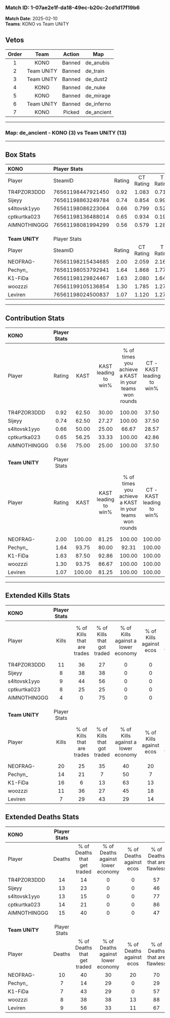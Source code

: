 ### Match ID: 1-07ae2e1f-da18-49ec-b20c-2cd1d17f19b6  
**Match Date**: 2025-02-10  
**Teams**: KONO vs Team UNiTY  

## Vetos  

| Order | Team | Action | Map |
| :---: | :--: | :----: | --- |
| 1 | KONO | Banned | de_anubis |
| 2 | Team UNiTY | Banned | de_train |
| 3 | Team UNiTY | Banned | de_dust2 |
| 4 | KONO | Banned | de_nuke |
| 5 | KONO | Banned | de_mirage |
| 6 | Team UNiTY | Banned | de_inferno |
| 7 | KONO | Picked | de_ancient |

---  

### **Map**: de_ancient - KONO (3) vs Team UNiTY (13)  
---  

## Box Stats  

| **KONO**       | Player Stats      |        |           |          |        |       |       |         |        |      |     |
| :- | :- | :-: | :-: | :-: | :-: | :-: | :-: | :-: | :-: | :-: | :-: |
| Player         | SteamID           | Rating | CT Rating | T Rating |  KAST  |  ADR  | Kills | Assists | Deaths | K/D  | HS% |
| TR4PZOR3DDD    | 76561198447921450 |  0.92  |   1.083   |  0.713   | 62.50  | 79.3  |  11   |    4    |   14   | 0.79 | 54  |
| Sijeyy         | 76561198863249784 |  0.74  |   0.854   |  0.991   | 62.50  | 67.5  |   8   |    1    |   13   | 0.62 | 25  |
| s4ltovsk1yyo   | 76561198086223064 |  0.66  |   0.799   |  0.523   | 50.00  | 52.9  |   9   |    2    |   13   | 0.69 | 44  |
| cptkurtka023   | 76561198136488014 |  0.65  |   0.934   |  0.196   | 56.25  | 58.3  |   8   |    4    |   14   | 0.57 | 62  |
| AIMNOTHINGGG   | 76561198081994299 |  0.56  |   0.579   |  1.284   | 75.00  | 60.2  |   4   |    6    |   15   | 0.27 |  0  |
|                |                   |        |           |          |        |       |       |         |        |      |     |
|                |                   |        |           |          |        |       |       |         |        |      |     |
|                |                   |        |           |          |        |       |       |         |        |      |     |
| **Team UNiTY** | Player Stats      |        |           |          |        |       |       |         |        |      |     |
| Player         | SteamID           | Rating | CT Rating | T Rating |  KAST  |  ADR  | Kills | Assists | Deaths | K/D  | HS% |
| NEOFRAG-       | 76561198215434685 |  2.00  |   2.059   |  2.166   | 100.00 | 134.4 |  20   |    5    |   10   | 2.00 | 80  |
| Pechyn_        | 76561198053792941 |  1.64  |   1.868   |  1.777   | 93.75  | 107.3 |  14   |    5    |   7    | 2.00 | 92  |
| K1-FiDa        | 76561198129824467 |  1.63  |   2.080   |  1.641   | 87.50  | 90.8  |  16   |    2    |   7    | 2.29 | 43  |
| woozzzi        | 76561199105136854 |  1.30  |   1.785   |  1.271   | 93.75  | 68.6  |  11   |    1    |   8    | 1.38 | 54  |
| Leviren        | 76561198024500837 |  1.07  |   1.120   |  1.277   | 100.00 | 51.3  |   7   |    6    |   9    | 0.78 | 57  |
---  

## Contribution Stats  

| **KONO**       | Player Stats |        |                      |                                                        |                           |                                                             |                          |                                                            |
| :- | :-: | :-: | :-: | :-: | :-: | :-: | :-: | :-: |
| Player         |    Rating    |  KAST  | KAST leading to win% | % of times you achieve a KAST in your teams won rounds | CT - KAST leading to win% | CT - % of times you achieve a KAST in your teams won rounds | T - KAST leading to win% | T - % of times you achieve a KAST in your teams won rounds |
| TR4PZOR3DDD    |     0.92     | 62.50  |        30.00         |                         100.00                         |           37.50           |                           100.00                            |           0.00           |                            0.00                            |
| Sijeyy         |     0.74     | 62.50  |        27.27         |                         100.00                         |           37.50           |                           100.00                            |           0.00           |                            0.00                            |
| s4ltovsk1yyo   |     0.66     | 50.00  |        25.00         |                         66.67                          |           28.57           |                            66.67                            |           0.00           |                            0.00                            |
| cptkurtka023   |     0.65     | 56.25  |        33.33         |                         100.00                         |           42.86           |                           100.00                            |           0.00           |                            0.00                            |
| AIMNOTHINGGG   |     0.56     | 75.00  |        25.00         |                         100.00                         |           37.50           |                           100.00                            |           0.00           |                            0.00                            |
|                |              |        |                      |                                                        |                           |                                                             |                          |                                                            |
|                |              |        |                      |                                                        |                           |                                                             |                          |                                                            |
|                |              |        |                      |                                                        |                           |                                                             |                          |                                                            |
| **Team UNiTY** | Player Stats |        |                      |                                                        |                           |                                                             |                          |                                                            |
| Player         |    Rating    |  KAST  | KAST leading to win% | % of times you achieve a KAST in your teams won rounds | CT - KAST leading to win% | CT - % of times you achieve a KAST in your teams won rounds | T - KAST leading to win% | T - % of times you achieve a KAST in your teams won rounds |
| NEOFRAG-       |     2.00     | 100.00 |        81.25         |                         100.00                         |          100.00           |                           100.00                            |          75.00           |                           100.00                           |
| Pechyn_        |     1.64     | 93.75  |        80.00         |                         92.31                          |          100.00           |                            75.00                            |          75.00           |                           100.00                           |
| K1-FiDa        |     1.63     | 87.50  |        92.86         |                         100.00                         |          100.00           |                           100.00                            |          90.00           |                           100.00                           |
| woozzzi        |     1.30     | 93.75  |        86.67         |                         100.00                         |          100.00           |                           100.00                            |          81.82           |                           100.00                           |
| Leviren        |     1.07     | 100.00 |        81.25         |                         100.00                         |          100.00           |                           100.00                            |          75.00           |                           100.00                           |
---  

## Extended Kills Stats  

| **KONO**       | Player Stats |                            |                            |                                    |                         |                              |                                 |                                       |                    |           |
| :- | :-: | :-: | :-: | :-: | :-: | :-: | :-: | :-: | :-: | :-: |
| Player         |    Kills     | % of Kills that are trades | % of Kills that got traded | % of Kills against a lower economy | % of Kills against ecos | % of Kills that are flawless | % of Kills that are close duels | % of Kills that are assisted by flash | Pistol Round Kills | AWP Kills |
| TR4PZOR3DDD    |      11      |             36             |             27             |                 0                  |            0            |              64              |                9                |                   0                   |         0          |     0     |
| Sijeyy         |      8       |             38             |             38             |                 0                  |            0            |              75              |                0                |                   0                   |         3          |     0     |
| s4ltovsk1yyo   |      9       |             44             |             56             |                 0                  |            0            |              67              |                0                |                   0                   |         4          |     2     |
| cptkurtka023   |      8       |             25             |             25             |                 0                  |            0            |              50              |                0                |                  13                   |         0          |     0     |
| AIMNOTHINGGG   |      4       |             0              |             75             |                 0                  |            0            |              50              |               25                |                   0                   |         0          |     0     |
|                |              |                            |                            |                                    |                         |                              |                                 |                                       |                    |           |
|                |              |                            |                            |                                    |                         |                              |                                 |                                       |                    |           |
|                |              |                            |                            |                                    |                         |                              |                                 |                                       |                    |           |
| **Team UNiTY** | Player Stats |                            |                            |                                    |                         |                              |                                 |                                       |                    |           |
| Player         |    Kills     | % of Kills that are trades | % of Kills that got traded | % of Kills against a lower economy | % of Kills against ecos | % of Kills that are flawless | % of Kills that are close duels | % of Kills that are assisted by flash | Pistol Round Kills | AWP Kills |
| NEOFRAG-       |      20      |             25             |             35             |                 40                 |           20            |              60              |               10                |                  15                   |         2          |     0     |
| Pechyn_        |      14      |             21             |             7              |                 50                 |            7            |              79              |                0                |                   7                   |         3          |     0     |
| K1-FiDa        |      16      |             6              |             13             |                 63                 |           13            |              56              |               19                |                   0                   |         1          |     0     |
| woozzzi        |      11      |             36             |             27             |                 45                 |           18            |              64              |               18                |                   9                   |         2          |     5     |
| Leviren        |      7       |             29             |             43             |                 29                 |           14            |              71              |               14                |                   0                   |         1          |     0     |
## Extended Deaths Stats  

| **KONO**       | Player Stats |                             |                                   |                          |                               |                            |                           |               |
| :- | :-: | :-: | :-: | :-: | :-: | :-: | :-: | :-: |
| Player         |    Deaths    | % of Deaths that get traded | % of Deaths against lower economy | % of Deaths against ecos | % of Deaths that are flawless | % of Deaths that are close | % of Deaths while blinded | Deaths to AWP |
| TR4PZOR3DDD    |      14      |             14              |                 0                 |            0             |              57               |             21             |             0             |       1       |
| Sijeyy         |      13      |             23              |                 0                 |            0             |              46               |             15             |             8             |       1       |
| s4ltovsk1yyo   |      13      |             15              |                 0                 |            0             |              77               |             0              |             0             |       1       |
| cptkurtka023   |      14      |             21              |                 0                 |            0             |              86               |             0              |            21             |       1       |
| AIMNOTHINGGG   |      15      |             40              |                 0                 |            0             |              47               |             20             |             7             |       1       |
|                |              |                             |                                   |                          |                               |                            |                           |               |
|                |              |                             |                                   |                          |                               |                            |                           |               |
|                |              |                             |                                   |                          |                               |                            |                           |               |
| **Team UNiTY** | Player Stats |                             |                                   |                          |                               |                            |                           |               |
| Player         |    Deaths    | % of Deaths that get traded | % of Deaths against lower economy | % of Deaths against ecos | % of Deaths that are flawless | % of Deaths that are close | % of Deaths while blinded | Deaths to AWP |
| NEOFRAG-       |      10      |             40              |                30                 |            20            |              70               |             0              |             0             |       1       |
| Pechyn_        |      7       |             14              |                29                 |            0             |              29               |             14             |             0             |       0       |
| K1-FiDa        |      7       |             43              |                29                 |            0             |              57               |             0              |             0             |       0       |
| woozzzi        |      8       |             38              |                38                 |            13            |              88               |             13             |             0             |       1       |
| Leviren        |      9       |             56              |                33                 |            11            |              67               |             0              |            11             |       0       |
